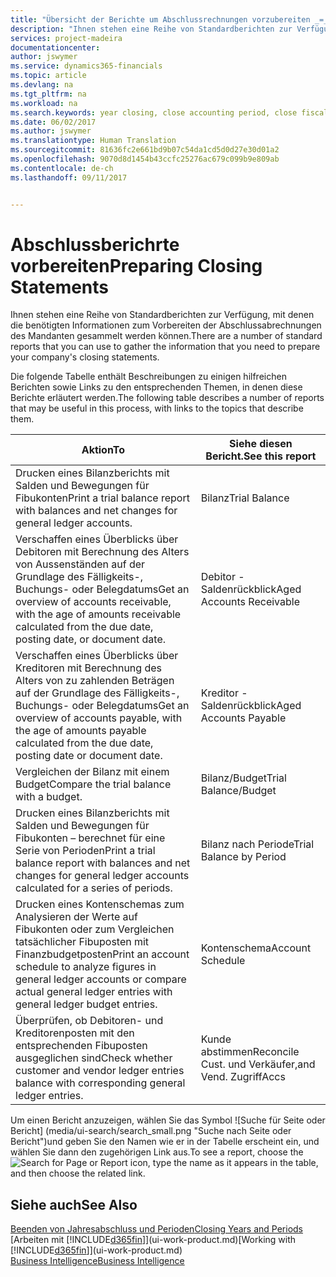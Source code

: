```yaml
---
title: "Übersicht der Berichte um Abschlussrechnungen vorzubereiten _=_ Microsoft Ausgleich."
description: "Ihnen stehen eine Reihe von Standardberichten zur Verfügung, mit denen die benötigten Informationen zum Vorbereiten der Abschlussabrechnungen des Mandanten gesammelt werden können."
services: project-madeira
documentationcenter: 
author: jswymer
ms.service: dynamics365-financials
ms.topic: article
ms.devlang: na
ms.tgt_pltfrm: na
ms.workload: na
ms.search.keywords: year closing, close accounting period, close fiscal year, aging, creditor payments, vendor payments, assets, liabilities, equity, analysis, reporting, financial report, business intelligence, BI, Power Bi, KPI
ms.date: 06/02/2017
ms.author: jswymer
ms.translationtype: Human Translation
ms.sourcegitcommit: 81636fc2e661bd9b07c54da1cd5d0d27e30d01a2
ms.openlocfilehash: 9070d8d1454b43ccfc25276ac679c099b9e809ab
ms.contentlocale: de-ch
ms.lasthandoff: 09/11/2017


---
```

# <a name="preparing-closing-statements"></a><span data-ttu-id="5a7e2-103">Abschlussberichrte vorbereiten</span><span class="sxs-lookup"><span data-stu-id="5a7e2-103">Preparing Closing Statements</span></span>
<span data-ttu-id="5a7e2-104">Ihnen stehen eine Reihe von Standardberichten zur Verfügung, mit denen die benötigten Informationen zum Vorbereiten der Abschlussabrechnungen des Mandanten gesammelt werden können.</span><span class="sxs-lookup"><span data-stu-id="5a7e2-104">There are a number of standard reports that you can use to gather the information that you need to prepare your company's closing statements.</span></span>

<span data-ttu-id="5a7e2-105">Die folgende Tabelle enthält Beschreibungen zu einigen hilfreichen Berichten sowie Links zu den entsprechenden Themen, in denen diese Berichte erläutert werden.</span><span class="sxs-lookup"><span data-stu-id="5a7e2-105">The following table describes a number of reports that may be useful in this process, with links to the topics that describe them.</span></span>

| <span data-ttu-id="5a7e2-106">Aktion</span><span class="sxs-lookup"><span data-stu-id="5a7e2-106">To</span></span> | <span data-ttu-id="5a7e2-107">Siehe diesen Bericht.</span><span class="sxs-lookup"><span data-stu-id="5a7e2-107">See this report</span></span> |
| --- | --- |
| <span data-ttu-id="5a7e2-108">Drucken eines Bilanzberichts mit Salden und Bewegungen für Fibukonten</span><span class="sxs-lookup"><span data-stu-id="5a7e2-108">Print a trial balance report with balances and net changes for general ledger accounts.</span></span> |<span data-ttu-id="5a7e2-109">Bilanz</span><span class="sxs-lookup"><span data-stu-id="5a7e2-109">Trial Balance</span></span> |
| <span data-ttu-id="5a7e2-110">Verschaffen eines Überblicks über Debitoren mit Berechnung des Alters von Aussenständen auf der Grundlage des Fälligkeits-, Buchungs- oder Belegdatums</span><span class="sxs-lookup"><span data-stu-id="5a7e2-110">Get an overview of accounts receivable, with the age of amounts receivable calculated from the due date, posting date, or document date.</span></span> |<span data-ttu-id="5a7e2-111">Debitor - Saldenrückblick</span><span class="sxs-lookup"><span data-stu-id="5a7e2-111">Aged Accounts Receivable</span></span> |
| <span data-ttu-id="5a7e2-112">Verschaffen eines Überblicks über Kreditoren mit Berechnung des Alters von zu zahlenden Beträgen auf der Grundlage des Fälligkeits-, Buchungs- oder Belegdatums</span><span class="sxs-lookup"><span data-stu-id="5a7e2-112">Get an overview of accounts payable, with the age of amounts payable calculated from the due date, posting date or document date.</span></span> |<span data-ttu-id="5a7e2-113">Kreditor - Saldenrückblick</span><span class="sxs-lookup"><span data-stu-id="5a7e2-113">Aged Accounts Payable</span></span> |
| <span data-ttu-id="5a7e2-114">Vergleichen der Bilanz mit einem Budget</span><span class="sxs-lookup"><span data-stu-id="5a7e2-114">Compare the trial balance with a budget.</span></span> |<span data-ttu-id="5a7e2-115">Bilanz/Budget</span><span class="sxs-lookup"><span data-stu-id="5a7e2-115">Trial Balance/Budget</span></span> |
| <span data-ttu-id="5a7e2-116">Drucken eines Bilanzberichts mit Salden und Bewegungen für Fibukonten – berechnet für eine Serie von Perioden</span><span class="sxs-lookup"><span data-stu-id="5a7e2-116">Print a trial balance report with balances and net changes for general ledger accounts calculated for a series of periods.</span></span> |<span data-ttu-id="5a7e2-117">Bilanz nach Periode</span><span class="sxs-lookup"><span data-stu-id="5a7e2-117">Trial Balance by Period</span></span> |
| <span data-ttu-id="5a7e2-118">Drucken eines Kontenschemas zum Analysieren der Werte auf Fibukonten oder zum Vergleichen tatsächlicher Fibuposten mit Finanzbudgetposten</span><span class="sxs-lookup"><span data-stu-id="5a7e2-118">Print an account schedule to analyze figures in general ledger accounts or compare actual general ledger entries with general ledger budget entries.</span></span> |<span data-ttu-id="5a7e2-119">Kontenschema</span><span class="sxs-lookup"><span data-stu-id="5a7e2-119">Account Schedule</span></span> |
| <span data-ttu-id="5a7e2-120">Überprüfen, ob Debitoren- und Kreditorenposten mit den entsprechenden Fibuposten ausgeglichen sind</span><span class="sxs-lookup"><span data-stu-id="5a7e2-120">Check whether customer and vendor ledger entries balance with corresponding general ledger entries.</span></span> |<span data-ttu-id="5a7e2-121">Kunde abstimmen</span><span class="sxs-lookup"><span data-stu-id="5a7e2-121">Reconcile Cust.</span></span> <span data-ttu-id="5a7e2-122">und Verkäufer,</span><span class="sxs-lookup"><span data-stu-id="5a7e2-122">and Vend.</span></span> <span data-ttu-id="5a7e2-123">Zugriff</span><span class="sxs-lookup"><span data-stu-id="5a7e2-123">Accs</span></span> |

<span data-ttu-id="5a7e2-124">Um einen Bericht anzuzeigen, wählen Sie das Symbol ![Suche für Seite oder Bericht] (media/ui-search/search_small.png "Suche nach Seite oder Bericht")und geben Sie den Namen wie er in der Tabelle erscheint ein, und wählen Sie dann den zugehörigen Link aus.</span><span class="sxs-lookup"><span data-stu-id="5a7e2-124">To see a report, choose the ![Search for Page or Report](media/ui-search/search_small.png "Search for Page or Report icon") icon, type the name as it appears in the table, and then choose the related link.</span></span>

## <a name="see-also"></a><span data-ttu-id="5a7e2-125">Siehe auch</span><span class="sxs-lookup"><span data-stu-id="5a7e2-125">See Also</span></span>
[<span data-ttu-id="5a7e2-126">Beenden von Jahresabschluss und Perioden</span><span class="sxs-lookup"><span data-stu-id="5a7e2-126">Closing Years and Periods</span></span>](year-close-years-periods.md)  
<span data-ttu-id="5a7e2-127">[Arbeiten mit [!INCLUDE[d365fin](includes/d365fin_md.md)]](ui-work-product.md)</span><span class="sxs-lookup"><span data-stu-id="5a7e2-127">[Working with [!INCLUDE[d365fin](includes/d365fin_md.md)]](ui-work-product.md)</span></span>  
[<span data-ttu-id="5a7e2-128">Business Intelligence</span><span class="sxs-lookup"><span data-stu-id="5a7e2-128">Business Intelligence</span></span>](bi.md)

